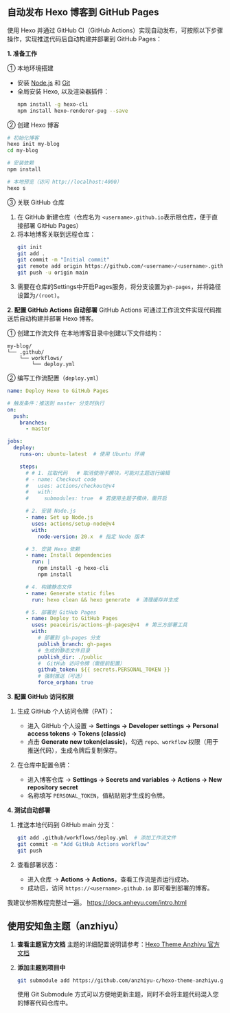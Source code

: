 ## 自动发布 Hexo 博客到 GitHub Pages

使用 Hexo 并通过 GitHub CI（GitHub Actions）实现自动发布，可按照以下步骤操作，实现推送代码后自动构建并部署到 GitHub Pages：

**1. 准备工作**

① 本地环境搭建
- 安装 [Node.js](https://nodejs.org/) 和 [Git](https://git-scm.com/)
- 全局安装 Hexo, 以及渲染器插件：
  ```bash
  npm install -g hexo-cli
  npm install hexo-renderer-pug --save
  ```

② 创建 Hexo 博客
```bash
# 初始化博客
hexo init my-blog
cd my-blog

# 安装依赖
npm install

# 本地预览（访问 http://localhost:4000）
hexo s
```

③ 关联 GitHub 仓库
1. 在 GitHub 新建仓库（仓库名为 `<username>.github.io`表示根仓库，便于直接部署 GitHub Pages）
2. 将本地博客关联到远程仓库：
   ```bash
   git init
   git add .
   git commit -m "Initial commit"
   git remote add origin https://github.com/<username>/<username>.github.io.git
   git push -u origin main
   ```
3. 需要在仓库的Settings中开启Pages服务，将分支设置为`gh-pages`，并将路径设置为`/(root)`。


**2. 配置 GitHub Actions 自动部署**
GitHub Actions 可通过工作流文件实现代码推送后自动构建并部署 Hexo 博客。

① 创建工作流文件
在本地博客目录中创建以下文件结构：
```
my-blog/
└── .github/
    └── workflows/
        └── deploy.yml
```

② 编写工作流配置（`deploy.yml`）
```yaml
name: Deploy Hexo to GitHub Pages

# 触发条件：推送到 master 分支时执行
on:
  push:
    branches:
      - master

jobs:
  deploy:
    runs-on: ubuntu-latest  # 使用 Ubuntu 环境

    steps:
      # # 1. 拉取代码   # 取消使用子模块，可能对主题进行编辑
      # - name: Checkout code
      #   uses: actions/checkout@v4
      #   with:
      #     submodules: true  # 若使用主题子模块，需开启

      # 2. 安装 Node.js
      - name: Set up Node.js
        uses: actions/setup-node@v4
        with:
          node-version: 20.x  # 指定 Node 版本

      # 3. 安装 Hexo 依赖
      - name: Install dependencies
        run: |
          npm install -g hexo-cli
          npm install

      # 4. 构建静态文件
      - name: Generate static files
        run: hexo clean && hexo generate  # 清理缓存并生成

      # 5. 部署到 GitHub Pages
      - name: Deploy to GitHub Pages
        uses: peaceiris/actions-gh-pages@v4  # 第三方部署工具
        with:
          # 部署到 gh-pages 分支
          publish_branch: gh-pages
          # 生成的静态文件目录
          publish_dir: ./public
          #  GitHub 访问令牌（需提前配置）
          github_token: ${{ secrets.PERSONAL_TOKEN }}
          # 强制推送（可选）
          force_orphan: true
```


**3. 配置 GitHub 访问权限**
1. 生成 GitHub 个人访问令牌（PAT）：
   - 进入 GitHub 个人设置 → **Settings → Developer settings → Personal access tokens → Tokens (classic)**
   - 点击 **Generate new token(classic)**，勾选 `repo、workflow` 权限（用于推送代码），生成令牌后复制保存。

2. 在仓库中配置令牌：
   - 进入博客仓库 → **Settings → Secrets and variables → Actions → New repository secret**
   - 名称填写 `PERSONAL_TOKEN`，值粘贴刚才生成的令牌。


**4. 测试自动部署**
1. 推送本地代码到 GitHub main 分支：
   ```bash
   git add .github/workflows/deploy.yml  # 添加工作流文件
   git commit -m "Add GitHub Actions workflow"
   git push
   ```

2. 查看部署状态：
   - 进入仓库 → **Actions → Actions**，查看工作流是否运行成功。
   - 成功后，访问 `https://<username>.github.io` 即可看到部署的博客。


我建议参照教程完整过一遍。  https://docs.anheyu.com/intro.html

## 使用安知鱼主题（anzhiyu）

1. **查看主题官方文档**
   主题的详细配置说明请参考：[Hexo Theme Anzhiyu 官方文档](https://github.com/anzhiyu-c/hexo-theme-anzhiyu?tab=readme-ov-file)

2. **添加主题到项目中**
   ```bash
   git submodule add https://github.com/anzhiyu-c/hexo-theme-anzhiyu.git themes/anzhiyu
    ```
    使用 Git Submodule 方式可以方便地更新主题，同时不会将主题代码混入您的博客代码仓库中。

